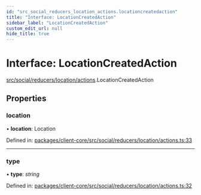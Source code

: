 ```yaml
---
id: "src_social_reducers_location_actions.locationcreatedaction"
title: "Interface: LocationCreatedAction"
sidebar_label: "LocationCreatedAction"
custom_edit_url: null
hide_title: true
---
```


# Interface: LocationCreatedAction

[src/social/reducers/location/actions](../modules/src_social_reducers_location_actions.md).LocationCreatedAction

## Properties

### location

• **location**: Location

Defined in: [packages/client-core/src/social/reducers/location/actions.ts:33](https://github.com/xr3ngine/xr3ngine/blob/a16a45d7e/packages/client-core/src/social/reducers/location/actions.ts#L33)

___

### type

• **type**: *string*

Defined in: [packages/client-core/src/social/reducers/location/actions.ts:32](https://github.com/xr3ngine/xr3ngine/blob/a16a45d7e/packages/client-core/src/social/reducers/location/actions.ts#L32)
